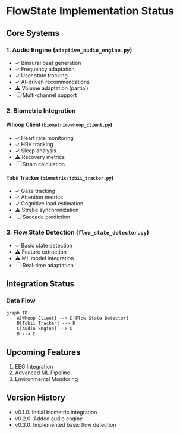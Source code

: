 # FlowState Implementation Status

## Core Systems

### 1. Audio Engine (`adaptive_audio_engine.py`)
- ✓ Binaural beat generation
- ✓ Frequency adaptation
- ✓ User state tracking
- ✓ AI-driven recommendations
- ⚠ Volume adaptation (partial)
- ☐ Multi-channel support

### 2. Biometric Integration
#### Whoop Client (`biometric/whoop_client.py`)
- ✓ Heart rate monitoring
- ✓ HRV tracking
- ✓ Sleep analysis
- ⚠ Recovery metrics
- ☐ Strain calculation

#### Tobii Tracker (`biometric/tobii_tracker.py`)
- ✓ Gaze tracking
- ✓ Attention metrics
- ✓ Cognitive load estimation
- ⚠ Strobe synchronization
- ☐ Saccade prediction

### 3. Flow State Detection (`flow_state_detector.py`)
- ✓ Basic state detection
- ⚠ Feature extraction
- ⚠ ML model integration
- ☐ Real-time adaptation

## Integration Status

### Data Flow
```mermaid
graph TD
    A[Whoop Client] --> D[Flow State Detector]
    B[Tobii Tracker] --> D
    C[Audio Engine] --> D
    D --> C
```

## Upcoming Features
1. EEG Integration
2. Advanced ML Pipeline
3. Environmental Monitoring

## Version History
- v0.1.0: Initial biometric integration
- v0.2.0: Added audio engine
- v0.3.0: Implemented basic flow detection
